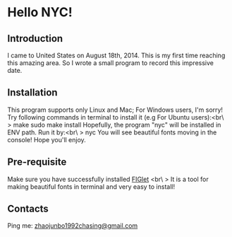 Hello NYC!
=============

Introduction
------
I came to United States on August 18th, 2014. This is my first time reaching this amazing area. So I wrote a small program to record this impressive date.

Installation
------------
This program supports only Linux and Mac; For Windows users, I'm sorry!      
Try following commands in terminal to install it (e.g For Ubuntu users):<br\ >
    make
    sudo make install
Hopefully, the program "nyc" will be installed in ENV path. Run it by:<br\ >
    nyc
You will see beautiful fonts moving in the console! Hope you'll enjoy.

Pre-requisite
----------------
Make sure you have successfully installed [FIGlet](http://www.figlet.org/) <br\ >
It is a tool for making beautiful fonts in terminal and very easy to install!

Contacts
--------------
Ping me: zhaojunbo1992chasing@gmail.com

